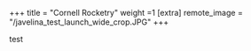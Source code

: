 +++
title = "Cornell Rocketry"
weight =1
[extra]
remote_image = "/javelina_test_launch_wide_crop.JPG"
+++

test